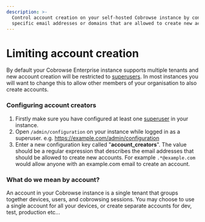 ```yaml
---
description: >-
  Control account creation on your self-hosted Cobrowse instance by configuring
  specific email addresses or domains that are allowed to create new accounts.
---
```


# Limiting account creation

By default your Cobrowse Enterprise instance supports multiple tenants and new account creation will be restricted to [superusers](adding-a-superuser.md). In most instances you will want to change this to allow other members of your organisation to also create accounts.&#x20;

### Configuring account creators

1. Firstly make sure you have configured at least one [superuser](adding-a-superuser.md) in your instance.&#x20;
2. Open `/admin/configuration` on your instance while logged in as a superuser. e.g. https://example.com/admin/configuration
3. Enter a new configuration key called "**account\_creators**". The value should be a regular expression that describes the email addresses that should be allowed to create new accounts. For example `.*@example.com` would allow anyone with an example.com email to create an account.

### What do we mean by account?

An account in your Cobrowse instance is a single tenant that groups together devices, users, and cobrowsing sessions. You may choose to use a single account for all your devices, or create separate accounts for dev, test, production etc...

